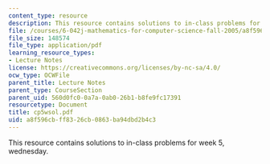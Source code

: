 ```yaml
---
content_type: resource
description: This resource contains solutions to in-class problems for week 5, wednesday.
file: /courses/6-042j-mathematics-for-computer-science-fall-2005/a8f596cbff8326cb0863ba94dbd2b4c3_cp5wsol.pdf
file_size: 148574
file_type: application/pdf
learning_resource_types:
- Lecture Notes
license: https://creativecommons.org/licenses/by-nc-sa/4.0/
ocw_type: OCWFile
parent_title: Lecture Notes
parent_type: CourseSection
parent_uid: 560d0fc0-0a7a-0ab0-26b1-b8fe9fc17391
resourcetype: Document
title: cp5wsol.pdf
uid: a8f596cb-ff83-26cb-0863-ba94dbd2b4c3
---
```

This resource contains solutions to in-class problems for week 5, wednesday.